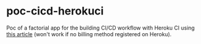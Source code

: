 # poc-cicd-herokuci

Poc of a factorial app for the building CI/CD workflow with Heroku CI using [this article](https://dev.to/mwanjemike/build-a-ci-cd-pipeline-with-heroku-ci-3de9) (won't work if no billing method registered on Heroku).
